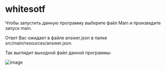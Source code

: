 # whitesotf
Чтобы запустить данную программу выберите файл Main и произведите запуск main.

Ответ Вас ожидает в файле answer.json в папке src/main/resources/answer.json.

Так выглядит выходной файл данной программы:

![image](https://user-images.githubusercontent.com/79194523/156336112-aa2694b1-ba99-4066-8dcd-a80365684aeb.png)
